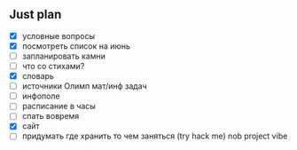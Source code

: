 ## Just plan
- [x] условные вопросы
- [x] посмотреть список на июнь
- [ ] запланировать камни
- [ ] что со стихами?
- [x] словарь
- [ ] источники Олимп мат/инф задач
- [ ] инфополе
- [ ] расписание в часы
- [ ] спать вовремя
- [x] сайт
- [ ] придумать где хранить то чем заняться (try hack me) nob project vibe
